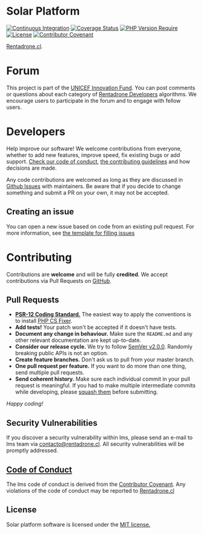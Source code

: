 # Solar Platform

[![Continuous Integration](https://github.com/RentadroneCL/AI-Solar-Platform/actions/workflows/continuous-integration.yml/badge.svg)](https://github.com/RentadroneCL/AI-Solar-Platform/actions/workflows/continuous-integration.yml)
[![Coverage Status](https://coveralls.io/repos/github/RentadroneCL/AI-Solar-Platform/badge.svg)](https://coveralls.io/github/RentadroneCL/AI-Solar-Platform)
[![PHP Version Require](https://img.shields.io/packagist/php-v/laravel/framework)](https://img.shields.io/packagist/php-v/laravel/framework)
[![License](https://poser.pugx.org/composer/spdx-licenses/license)](https://packagist.org/packages/composer/spdx-licenses)
[![Contributor Covenant](https://img.shields.io/badge/Contributor%20Covenant-v2.0%20adopted-ff69b4.svg)](CODE_OF_CONDUCT.md)

[Rentadrone.cl](https://rentadrone.cl).

# Forum

This project is part of the [UNICEF Innovation Fund](https://unicef-if.discourse.group/c/projects/rentadrone/10). You can post comments or questions about each category of [Rentadrone Developers](https://rentadrone.cl/developers/) algorithms. We encourage users to participate in the forum and to engage with fellow users.

# Developers

Help improve our software! We welcome contributions from everyone, whether to add new features, improve speed, fix existing bugs or add support. [Check our code of conduct](CODE_OF_CONDUCT.md), [the contributing guidelines](CONTRIBUTING.md) and how decisions are made.

Any code contributions are welcomed as long as they are discussed in [Github Issues](https://github.com/RentadroneCL/AI-Solar-Platform/issues) with maintainers. Be aware that if you decide to change something and submit a PR on your own, it may not be accepted.

## Creating an issue

You can open a new issue based on code from an existing pull request. For more information, see [the template for filling issues](https://github.com/RentadroneCL/AI-Solar-Platform/blob/master/.github/ISSUE_TEMPLATE/feature_request.md)

# Contributing

Contributions are **welcome** and will be fully **credited**. We accept contributions via Pull Requests on [GitHub](https://github.com/RentadroneCL/AI-Solar-Platform).

## Pull Requests

- **[PSR-12 Coding Standard.](https://www.php-fig.org/psr/psr-12)** The easiest way to apply the conventions is to install [PHP CS Fixer](https://github.com/FriendsOfPHP/PHP-CS-Fixer).
- **Add tests!** Your patch won't be accepted if it doesn't have tests.
- **Document any change in behaviour.** Make sure the `README.md` and any other relevant documentation are kept up-to-date.
- **Consider our release cycle.** We try to follow [SemVer v2.0.0](http://semver.org/). Randomly breaking public APIs is not an option.
- **Create feature branches.** Don't ask us to pull from your master branch.
- **One pull request per feature.** If you want to do more than one thing, send multiple pull requests.
- **Send coherent history.** Make sure each individual commit in your pull request is meaningful. If you had to make multiple intermediate commits while developing, please [squash them](http://www.git-scm.com/book/en/v2/Git-Tools-Rewriting-History#Changing-Multiple-Commit-Messages) before submitting.

*Happy coding!*

## Security Vulnerabilities

If you discover a security vulnerability within lms, please send an e-mail to lms team via [contacto@rentadrone.cl](mailto:contacto@rentadrone.cl). All security vulnerabilities will be promptly addressed.

## [Code of Conduct](https://github.com/RentadroneCL/AI-Solar-Platform/blob/master/CODE_OF_CONDUCT.md)

The lms code of conduct is derived from the [Contributor Covenant](https://www.contributor-covenant.org). Any violations of the code of conduct may be reported to [Rentadrone.cl](mailto:contacto@rentadrone.cl)

## License

Solar platform software is licensed under the [MIT license.](LICENSE.md)
